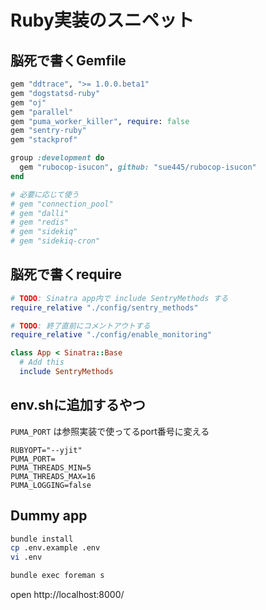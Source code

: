 # Ruby実装のスニペット
## 脳死で書くGemfile
```ruby
gem "ddtrace", ">= 1.0.0.beta1"
gem "dogstatsd-ruby"
gem "oj"
gem "parallel"
gem "puma_worker_killer", require: false
gem "sentry-ruby"
gem "stackprof"

group :development do
  gem "rubocop-isucon", github: "sue445/rubocop-isucon"
end

# 必要に応じて使う
# gem "connection_pool"
# gem "dalli"
# gem "redis"
# gem "sidekiq"
# gem "sidekiq-cron"
```

## 脳死で書くrequire
```ruby
# TODO: Sinatra app内で include SentryMethods する
require_relative "./config/sentry_methods"

# TODO: 終了直前にコメントアウトする
require_relative "./config/enable_monitoring"

class App < Sinatra::Base
  # Add this
  include SentryMethods
```

## env.shに追加するやつ
`PUMA_PORT` は参照実装で使ってるport番号に変える

```
RUBYOPT="--yjit"
PUMA_PORT=
PUMA_THREADS_MIN=5
PUMA_THREADS_MAX=16
PUMA_LOGGING=false
```

## Dummy app
```bash
bundle install
cp .env.example .env
vi .env

bundle exec foreman s
```

open http://localhost:8000/
